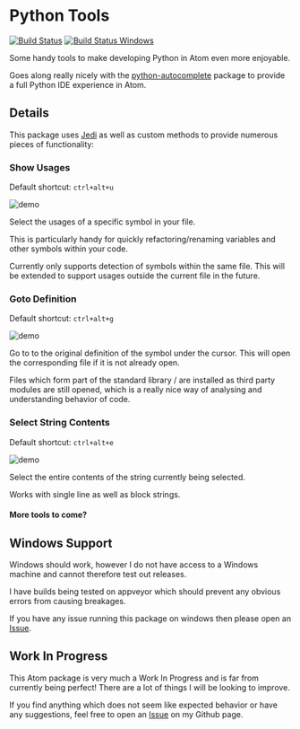 # Python Tools

[![Build Status](https://travis-ci.org/MichaelAquilina/python-tools.svg)](https://travis-ci.org/MichaelAquilina/python-tools)
[![Build Status Windows](https://ci.appveyor.com/api/projects/status/jnu90b2bgqar87es?svg=true)](https://ci.appveyor.com/project/MichaelAquilina/python-tools)

Some handy tools to make developing Python in Atom even more enjoyable.

Goes along really nicely with the [python-autocomplete](https://atom.io/packages/autocomplete-python) package to provide a full Python IDE experience in Atom.

## Details

This package uses [Jedi](https://pypi.python.org/pypi/jedi) as well as custom methods to provide numerous pieces of functionality:

### Show Usages
Default shortcut: `ctrl+alt+u`

![demo](http://i.imgur.com/coOlBn7.gif?1)

Select the usages of a specific symbol in your file.

This is particularly handy for quickly refactoring/renaming variables and other symbols within your code.

Currently only supports detection of symbols within the same file. This will be extended to support usages outside the current file in the future.

### Goto Definition
Default shortcut: `ctrl+alt+g`

![demo](http://i.imgur.com/iXHY7HE.gif?1)

Go to to the original definition of the symbol under the cursor. This will open the corresponding file if it is not already open.

Files which form part of the standard library / are installed as third party modules are still opened, which is a really nice way of analysing and understanding behavior of code.

### Select String Contents
Default shortcut: `ctrl+alt+e`

![demo](http://i.imgur.com/tUeduTK.gif?1)

Select the entire contents of the string currently being selected.

Works with single line as well as block strings.

#### More tools to come?

## Windows Support
Windows should work, however I do not have access to a Windows machine and cannot therefore test out releases.

I have builds being tested on appveyor which should prevent any obvious errors from causing breakages.

If you have any issue running this package on windows then please open an [Issue](https://github.com/michaelaquilina/python-tools/issues).

## Work In Progress

This Atom package is very much a Work In Progress and is far from currently being perfect! There are a lot of things I will be looking to improve.

If you find anything which does not seem like expected behavior or have any suggestions, feel free to open an [Issue](https://github.com/michaelaquilina/python-tools/issues) on my Github page.
